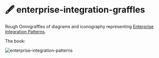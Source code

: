 # 🖋️ enterprise-integration-graffles

Rough Omnigraffles of diagrams and iconography representing [Enterprise Integration Patterns](https://www.enterpriseintegrationpatterns.com/).

The book:

![enterprise-integration-patterns](https://github.com/StevenBlack/enterprise-integration-graffles/assets/80144/f2eac3af-287e-4273-8c11-c3da40144266)

